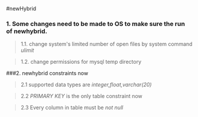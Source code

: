 #newHybrid

### 1. Some changes need to be made to OS to make sure the run of newhybrid.

>1.1. change system's limited number of open files by system command *ulimit*

>1.2. change permissions for mysql temp directory

###2. newhybrid constraints now

>2.1 supported data types are *integer,float,varchar(20)*

>2.2 *PRIMARY KEY* is the only table constraint now

>2.3 Every column in table must be *not null*